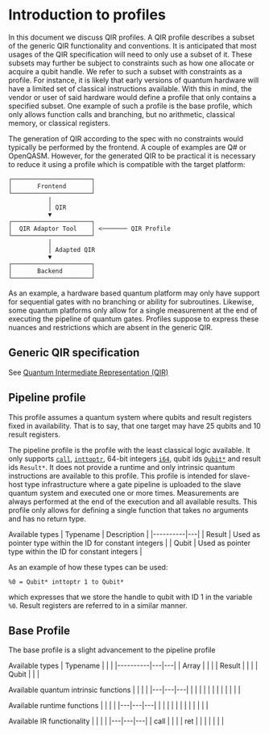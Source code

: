 # Introduction to profiles

In this document we discuss QIR profiles. A QIR profile describes a subset of the generic QIR functionality and conventions. It
is anticipated that most usages of the QIR specification will need to only use a subset of it. These subsets
may further be subject to constraints such as how one allocate or acquire a qubit handle. We refer to such a subset with
constraints as a profile. For instance, it is likely that early versions of quantum hardware will have a limited
set of classical instructions available. With this in mind, the vendor or user of said hardware would define a profile
that only contains a specified subset. One example of such a profile is the base profile,
which only allows function calls and branching, but no arithmetic, classical memory, or classical registers.

The generation of QIR according to the spec with no constraints would typically be performed by the frontend. A couple
of examples are Q# or OpenQASM. However, for the generated QIR to be practical it is necessary to reduce it using a profile
which is compatible with the target platform:

```text
┌──────────────────────┐
│       Frontend       │
└──────────────────────┘
           │
           │ QIR
           ▼
┌──────────────────────┐
│  QIR Adaptor Tool    │ <─────── QIR Profile
└──────────────────────┘
           │
           │ Adapted QIR
           ▼
┌──────────────────────┐
│       Backend        │
└──────────────────────┘
```

As an example, a hardware based quantum platform may only have support for sequential gates with no branching or ability for subroutines. Likewise, some quantum platforms only allow for a single measurement at the end of executing the pipeline of quantum gates. Profiles suppose to express these nuances and restrictions which are absent in the generic QIR.

## Generic QIR specification

See [Quantum Intermediate Representation (QIR)](https://github.com/microsoft/qsharp-language/tree/main/Specifications/QIR)

## Pipeline profile

This profile assumes a quantum system where qubits and result registers fixed in availability. That is to say, that one target may have 25 qubits and 10 result registers.

The pipeline profile is the profile with the least classical logic available. It only supports [`call`](https://llvm.org/docs/LangRef.html#call-instruction), [`inttoptr`](https://llvm.org/docs/LangRef.html#inttoptr-to-instruction), 64-bit integers [`i64`](https://llvm.org/docs/LangRef.html#integer-type), qubit ids [`Qubit*`](https://github.com/microsoft/qsharp-language/blob/main/Specifications/QIR/Data-Types.md#opaque-types) and result ids `Result*`. It does not provide a runtime and only intrinsic quantum instructions are available to this profile. This profile is intended for slave-host type infrastructure where a gate pipeline is uploaded to the slave quantum system and executed one or more times. Measurements are always performed at the end of the execution and all available results. This profile only allows for defining a single function that takes no arguments and has no return type.

Available types
| Typename | Description |
|----------|---|
| Result | Used as pointer type within the ID for constant integers |
| Qubit | Used as pointer type within the ID for constant integers |

As an example of how these types can be used:

```
%0 = Qubit* inttoptr 1 to Qubit*
```

which expresses that we store the handle to qubit with ID 1 in the variable `%0`. Result registers are referred to in a similar manner.

## Base Profile

The base profile is a slight advancement to the pipeline profile

Available types
| Typename | | |
|----------|---|---|
| Array | | |
| Result | | |
| Qubit | | |

Available quantum intrinsic functions
| | | |
|---|---|---|
| | | |
| | | |
| | | |

Available runtime functions
| | | |
|---|---|---|
| | | |
| | | |
| | | |

Available IR functionality
| | | |
|---|---|---|
| call | | |
| ret | | |
| | | |
